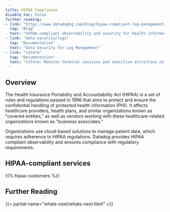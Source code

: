 ```yaml
---
title: HIPAA Compliance
disable_toc: false
further_reading:
- link: "https://www.datadoghq.com/blog/hipaa-compliant-log-management/"
  tag: "Blog"
  text: "HIPAA-compliant observability and security for health information systems"
- link: "data_security/logs"
  tag: "Documentation"
  text: "Data Security for Log Management"
- link: "coterm"
  tag: "Documentation"
  text: "CoTerm: Monitor terminal sessions and sensitive activities on local and remote systems"
---
```


## Overview

The Health Insurance Portability and Accountability Act (HIPAA) is a set of rules and regulations passed in 1996 that aims to protect and ensure the confidential handling of protected health information (PHI). It affects healthcare providers, health plans, and similar organizations known as "covered entities," as well as vendors working with these healthcare-related organizations known as "business associates."

Organizations use cloud-based solutions to manage patient data, which requires adherence to HIPAA regulations. Datadog provides HIPAA compliant observability and ensures compliance with regulatory requirements.

## HIPAA-compliant services

{{% hipaa-customers %}}

## Further Reading

{{< partial name="whats-next/whats-next.html" >}}

[1]: /logs/explorer/#share-views
